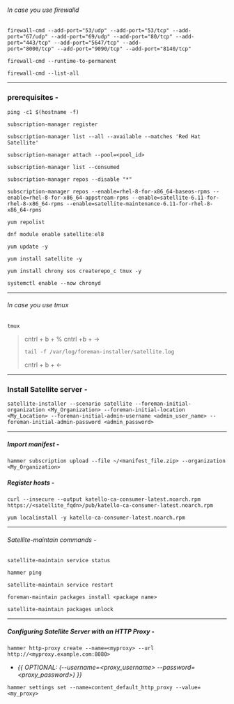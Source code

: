 ###### *In case you use firewalld*
```
firewall-cmd --add-port="53/udp" --add-port="53/tcp" --add-port="67/udp" --add-port="69/udp" --add-port="80/tcp" --add-port="443/tcp" --add-port="5647/tcp" --add-
port="8000/tcp" --add-port="9090/tcp" --add-port="8140/tcp"
```
```
firewall-cmd --runtime-to-permanent
```
```
firewall-cmd --list-all
```
---
### prerequisites - 
```
ping -c1 $(hostname -f)
```
```
subscription-manager register
```
```
subscription-manager list --all --available --matches 'Red Hat Satellite'
```
```
subscription-manager attach --pool=<pool_id>
```
```
subscription-manager list --consumed
```
```
subscription-manager repos --disable "*"
```
```
subscription-manager repos --enable=rhel-8-for-x86_64-baseos-rpms --enable=rhel-8-for-x86_64-appstream-rpms --enable=satellite-6.11-for-rhel-8-x86_64-rpms --enable=satellite-maintenance-6.11-for-rhel-8-x86_64-rpms
```
```
yum repolist
```
```
dnf module enable satellite:el8
```
```
yum update -y
```
```
yum install satellite -y 
```
```
yum install chrony sos createrepo_c tmux -y
```
```
systemctl enable --now chronyd
```
---
###### *In case you use tmux*
```
tmux
```
> cntrl + b + %
> cntrl +b + ->
> ```
> tail -f /var/log/foreman-installer/satellite.log
> ```
> cntrl + b + <-
---
### Install Satellite server -
```
satellite-installer --scenario satellite --foreman-initial-organization <My_Organization> --foreman-initial-location <My_Location> --foreman-initial-admin-username <admin_user_name> --foreman-initial-admin-password <admin_password>
```
---
##### Import manifest -
```
hammer subscription upload --file ~/<manifest_file.zip> --organization <My_Organization>
```
##### Register hosts -
```
curl --insecure --output katello-ca-consumer-latest.noarch.rpm https://<satellite_fqdn>/pub/katello-ca-consumer-latest.noarch.rpm
```
```
yum localinstall -y katello-ca-consumer-latest.noarch.rpm
```
---
###### Satellite-maintain commands - 
```
satellite-maintain service status
```
```
hammer ping
```
```
satellite-maintain service restart
```
```
foreman-maintain packages install <package name>
```
```
satellite-maintain packages unlock
```
---
##### Configuring Satellite Server with an HTTP Proxy -
```
hammer http-proxy create --name=<myproxy> --url http://<myproxy.example.com:8080>
```
* *{{ OPTIONAL: (--username=<proxy_username> --password=<proxy_password>) }}*
```
hammer settings set --name=content_default_http_proxy --value=<my_proxy>
```

